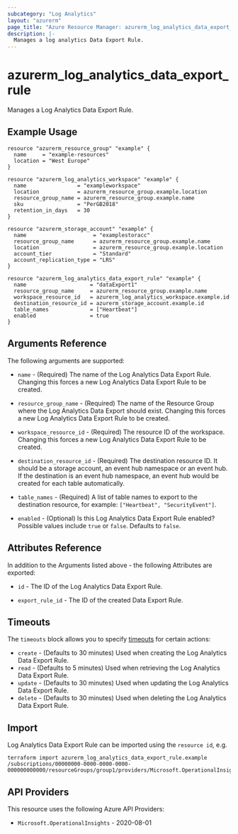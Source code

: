 ```yaml
---
subcategory: "Log Analytics"
layout: "azurerm"
page_title: "Azure Resource Manager: azurerm_log_analytics_data_export_rule"
description: |-
  Manages a log analytics Data Export Rule.
---
```


# azurerm_log_analytics_data_export_rule

Manages a Log Analytics Data Export Rule.

## Example Usage

```hcl
resource "azurerm_resource_group" "example" {
  name     = "example-resources"
  location = "West Europe"
}

resource "azurerm_log_analytics_workspace" "example" {
  name                = "exampleworkspace"
  location            = azurerm_resource_group.example.location
  resource_group_name = azurerm_resource_group.example.name
  sku                 = "PerGB2018"
  retention_in_days   = 30
}

resource "azurerm_storage_account" "example" {
  name                     = "examplestoracc"
  resource_group_name      = azurerm_resource_group.example.name
  location                 = azurerm_resource_group.example.location
  account_tier             = "Standard"
  account_replication_type = "LRS"
}

resource "azurerm_log_analytics_data_export_rule" "example" {
  name                    = "dataExport1"
  resource_group_name     = azurerm_resource_group.example.name
  workspace_resource_id   = azurerm_log_analytics_workspace.example.id
  destination_resource_id = azurerm_storage_account.example.id
  table_names             = ["Heartbeat"]
  enabled                 = true
}
```

## Arguments Reference

The following arguments are supported:

* `name` - (Required) The name of the Log Analytics Data Export Rule. Changing this forces a new Log Analytics Data Export Rule to be created.

* `resource_group_name` - (Required) The name of the Resource Group where the Log Analytics Data Export should exist. Changing this forces a new Log Analytics Data Export Rule to be created.

* `workspace_resource_id` - (Required) The resource ID of the workspace. Changing this forces a new Log Analytics Data Export Rule to be created.

* `destination_resource_id` - (Required) The destination resource ID. It should be a storage account, an event hub namespace or an event hub. If the destination is an event hub namespace, an event hub would be created for each table automatically.

* `table_names` - (Required) A list of table names to export to the destination resource, for example: `["Heartbeat", "SecurityEvent"]`.

* `enabled` - (Optional) Is this Log Analytics Data Export Rule enabled? Possible values include `true` or `false`. Defaults to `false`.

## Attributes Reference

In addition to the Arguments listed above - the following Attributes are exported:

* `id` - The ID of the Log Analytics Data Export Rule.

* `export_rule_id` - The ID of the created Data Export Rule.

## Timeouts

The `timeouts` block allows you to specify [timeouts](https://www.terraform.io/language/resources/syntax#operation-timeouts) for certain actions:

* `create` - (Defaults to 30 minutes) Used when creating the Log Analytics Data Export Rule.
* `read` - (Defaults to 5 minutes) Used when retrieving the Log Analytics Data Export Rule.
* `update` - (Defaults to 30 minutes) Used when updating the Log Analytics Data Export Rule.
* `delete` - (Defaults to 30 minutes) Used when deleting the Log Analytics Data Export Rule.

## Import

Log Analytics Data Export Rule can be imported using the `resource id`, e.g.

```shell
terraform import azurerm_log_analytics_data_export_rule.example /subscriptions/00000000-0000-0000-0000-000000000000/resourceGroups/group1/providers/Microsoft.OperationalInsights/workspaces/workspace1/dataExports/dataExport1
```

## API Providers
<!-- This section is generated, changes will be overwritten -->
This resource uses the following Azure API Providers:

* `Microsoft.OperationalInsights` - 2020-08-01

